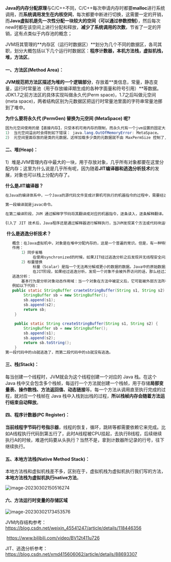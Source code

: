 **Java的内存分配原理**与C/C++不同，C/C++每次申请内存时都要**malloc**进行系统调用，而**系统调用发生在内核空间**，每次都要中断进行切换，这需要一定的开销，而**Java虚拟机是先一次性分配一块较大的空间（可以通过参数控制）**，然后每次new时都在该空间上进行分配和释放，**减少了系统调用的次数**，节省了一定的开销，这有点类似于内存池的概念；

JVM将其管理的**内存区（运行时数据区）**划分为几个不同的数据区，各司其职，划分大概包括以下几个运行时数据区：**程序计数器，本机方法栈，虚拟机栈，堆，方法区**。

#### 一、方法区(Method Area)：

**JVM规范把方法区描述为堆的一个逻辑部分**，存放着**类信息，常量，静态变量，运行时常量池（用于存放编译期生成的各种字面量和符号引用）**等数据。JDK1.7之前方法区的具体实现叫做永久代(Perm space)，1.7之后叫做元空间(meta space)，两者结构区别为元数据区把运行时常量池里面的字符串常量池挪到了堆中。

**为什么要将永久代 (PermGen) 替换为元空间 (MetaSpace) 呢?**

~~~java
因为元空间使用的是【直接内存】，只受本机可用内存的限制，而永久代有一个jvm设置的固定大小上限，无法进行调整。虽然元空间仍旧可能溢出，但是比原来出现的几率会更小。
1） 当元空间溢出时会得到如下错误： java.lang.OutOfMemoryError: MetaSpace。
2） 元空间里面存放的是类的元数据，这样加载多少类的元数据就不由 MaxPermSize 控制了, 而由系统的实际可用空间来控制，这样能加载的类就更多了。
~~~

#### 二、堆(Heap)：

1）堆是JVM管理内存中最大的一块，用于存放对象，几乎所有对象都要在这里分配内存；这里为什么说是几乎所有呢，因为随着**JIT编译器和逃逸分析技术**的发展，对象也可以栈上分配内存了。

**什么是JIT编译器？**

~~~java
在Java的编译体系中，一个Java的源代码文件变成计算机可执行的机器指令的过程中，需要经过两段编译，第一段是把.java文件转换成.class文件。第二段编译是把.class转换成机器指令的过程。

第一段编译就是javac命令。

在第二编译阶段，JVM 通过解释字节码将其翻译成对应的机器指令，逐条读入，逐条解释翻译。很显然，经过解释执行，其执行速度必然会比可执行的二进制字节码程序慢很多。这就是传统的JVM的解释器（Interpreter）的功能。为了解决这种效率问题，引入了 JIT（即时编译） 技术。

引入了 JIT 技术后，Java程序还是通过解释器进行解释执行，当JVM发现某个方法或代码块运行特别频繁的时候，就会认为这是“热点代码”（Hot Spot Code)。然后JIT会把部分“热点代码”翻译成本地机器相关的机器码，并进行优化，然后再把翻译后的机器码缓存起来，以备下次使用。
~~~

​		**什么是逃逸分析技术？**

~~~java
   概念：在Java虚拟机中，对象是在堆中分配内存的，这是一个普遍的常识。但是，有一种特殊情况，那就是如果经过逃逸分析后发现，一个对象并没有逃逸出方法的话，那么就可能被优化成栈上分配。这样就无需在堆上分配内存，也无须进行垃圾回收了。逃逸分析并不成熟。
   作用：
       1）同步省略
       		在使用synchronized的时候，如果JIT经过逃逸分析之后发现并无线程安全问题的话，就会做同步省略，也叫**锁消除**。
       2）标量替换
       		标量（Scalar）是指一个无法再分解成更小的数据的数据。Java中的原始数据类型就是标量。相对的，那些还可以分解的数据叫做聚合量（Aggregate），Java中的对象就是聚合量，因为他可以分解成其他聚合量和标量。
			在JIT阶段，如果经过逃逸分析，发现一个对象不会被外界访问的话，那么经过JIT优化，就会把这个对象拆解成若干个其中包含的若干个成员变量来代替。这个过程就是标量替换。
   逃逸分析：
       基本行为是分析对象动态作用域：当一个对象在方法中被定义后，它可能被外部方法所引用，例如作为调用参数传递到其他地方中，称为方法逃逸。
   例如以下代码：
   public static StringBuffer craeteStringBuffer(String s1, String s2) {
    	StringBuffer sb = new StringBuffer();
    	sb.append(s1);
    	sb.append(s2);
    	return sb;
	}
 
	public static String createStringBuffer(String s1, String s2) {
    	StringBuffer sb = new StringBuffer();
    	sb.append(s1);
    	sb.append(s2);
    	return sb.toString();
	}
第一段代码中的sb就逃逸了，而第二段代码中的sb就没有逃逸。
~~~

#### 三、栈(Stack)：

每当创建一个线程时，JVM就会为这个线程创建一个对应的 Java 栈。在这个 Java 栈中又会包含多个栈帧，每运行一个方法就创建一个栈帧，用于存储**局部变量表、操作数栈、方法返回值、动态链接**等。每一个方法从调用直至执行完成的过程，就对应一个栈帧在 Java 栈中入栈到出栈的过程，**所以栈帧内存会随着方法运行结束自动释放**。

#### 四、程序计数器(PC Register)：

**当前线程字节码行号指示器**，线程的恢复，循环，跳转等都需要依赖它来完成。比如A线程执行代码到第五行了，此时A线程被CPU挂起，去执行B线程，后续继续执行A的时候，难道代码要从头执行？当然不是，拿到计数器所记录的行号，往下继续执行。

#### 五、本地方法栈(Native Method Stack)：

本地方法栈和虚拟机栈差不多，区别在于，虚拟机栈为虚拟机执行我们写的方法，**本地方法栈为虚拟机执行native方法**。

![image-20230302150516274](https://springboot-vue-blog.oss-cn-hangzhou.aliyuncs.com/img-for-typora/image-20230302150516274.png)

#### 六、方法运行时变量的存储区域

![image-20230302173453576](https://springboot-vue-blog.oss-cn-hangzhou.aliyuncs.com/img-for-typora/image-20230302173453576.png)





JVM内存结构参考：https://blog.csdn.net/weixin_45541247/article/details/118446356

​							  	https://www.bilibili.com/video/BV12t411u726

JIT、逃逸分析参考：https://blog.csdn.net/xmd415606062/article/details/88693307
